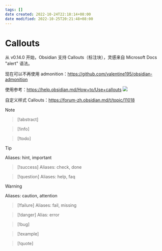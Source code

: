 ```yaml
---
tags: []
date created: 2022-10-24T22:18:14+08:00
date modified: 2022-10-25T20:21:48+08:00
---
```


# Callouts

从 v0.14.0 开始，Obsidian 支持 Callouts（标注块），灵感来自 Microsoft Docs "alert" 语法。

现在可以不再使用 admonition：<https://github.com/valentine195/obsidian-admonition>

使用参考：<https://help.obsidian.md/How+to/Use+callouts>
![](../_assets/Callouts.md_files/38965a23-ea17-4bc7-9a60-6bc73bb0348f.jpg)

自定义样式 Callouts：<https://forum-zh.obsidian.md/t/topic/11018>

> [!note]

> [!abstract]

> [!info]

> [!todo]

> [!tip]
Aliases: hint, important

> [!success]
Aliases: check, done

> [!question]
Aliases: help, faq

> [!warning]
Aliases: caution, attention

> [!failure]
Aliases: fail, missing

> [!danger]
Alias: error

> [!bug]

> [!example]

> [!quote]
